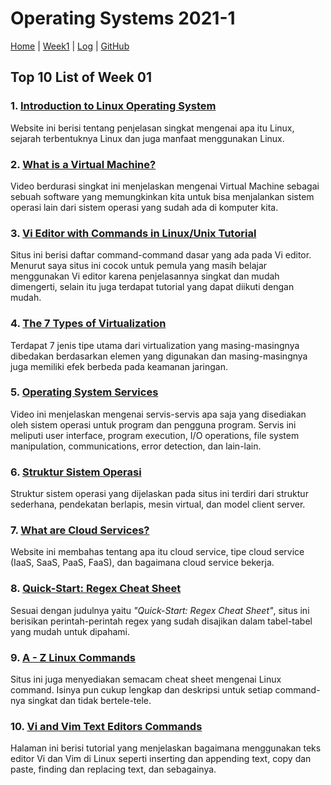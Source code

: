 # Operating Systems 2021-1
[Home](index) |
[Week1](w01) |
[Log](TXT/mylog.txt) |
[GitHub](https://github.com/novihdn/os211)

## Top 10 List of Week 01

### 1. [Introduction to Linux Operating System](https://www.guru99.com/introduction-linux.html)
Website ini berisi tentang penjelasan singkat mengenai apa itu Linux, sejarah terbentuknya Linux dan juga manfaat menggunakan Linux.

### 2. [What is a Virtual Machine?](https://www.youtube.com/watch?v=ylVXjl4SwVo)
Video berdurasi singkat ini menjelaskan mengenai Virtual Machine sebagai sebuah software yang memungkinkan kita untuk bisa menjalankan sistem operasi lain dari sistem operasi yang sudah ada di komputer kita.

### 3. [Vi Editor with Commands in Linux/Unix Tutorial](https://www.guru99.com/the-vi-editor.html)
Situs ini berisi daftar command-command dasar yang ada pada Vi editor. Menurut saya situs ini cocok untuk pemula yang masih belajar menggunakan Vi editor karena penjelasannya singkat dan mudah dimengerti, selain itu juga terdapat tutorial yang dapat diikuti dengan mudah.

### 4. [The 7 Types of Virtualization](https://www.kelsercorp.com/blog/the-7-types-of-virtualization)
Terdapat 7 jenis tipe utama dari virtualization yang masing-masingnya dibedakan berdasarkan elemen yang digunakan dan masing-masingnya juga memiliki efek berbeda pada keamanan jaringan.

### 5. [Operating System Services](https://youtu.be/TQWERtMoKbl)
Video ini menjelaskan mengenai servis-servis apa saja yang disediakan oleh sistem operasi untuk program dan pengguna program. Servis ini meliputi user interface, program execution, I/O operations, file system manipulation, communications, error detection, dan lain-lain.

### 6. [Struktur Sistem Operasi](https://www.it-jurnal.com/struktur-sistem-operasi/)
Struktur sistem operasi yang dijelaskan pada situs ini terdiri dari struktur sederhana, pendekatan berlapis, mesin virtual, dan model client server.

### 7. [What are Cloud Services?](https://www.redhat.com/en/topics/cloud-computing/what-are-cloud-services)
Website ini membahas tentang apa itu cloud service, tipe cloud service (IaaS, SaaS, PaaS, FaaS), dan bagaimana cloud service bekerja.

### 8. [Quick-Start: Regex Cheat Sheet](https://www.rexegg.com/regex-quickstart.html)
Sesuai dengan judulnya yaitu *"Quick-Start: Regex Cheat Sheet"*, situs ini berisikan perintah-perintah regex yang sudah disajikan dalam tabel-tabel yang mudah untuk dipahami.

### 9. [A - Z Linux Commands](https://www.tecmint.com/linux-commands-cheat-sheet/?amp)
Situs ini juga menyediakan semacam cheat sheet mengenai Linux command. Isinya pun cukup lengkap dan deskripsi untuk setiap command-nya singkat dan tidak bertele-tele.

### 10. [Vi and Vim Text Editors Commands](https://www.computernetworkingnotes.com/linux-tutorials/vi-and-vim-text-editors-commands-explained.html)
Halaman ini berisi tutorial yang menjelaskan bagaimana menggunakan teks editor Vi dan Vim di Linux seperti inserting dan appending text, copy dan paste, finding dan replacing text, dan sebagainya.

